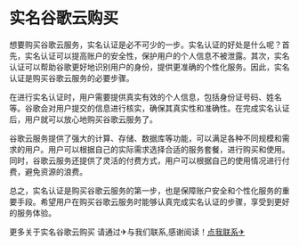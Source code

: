 # 实名谷歌云购买

想要购买谷歌云服务，实名认证是必不可少的一步。实名认证的好处是什么呢？首先，实名认证可以提高账户的安全性，保护用户的个人信息不被泄露。其次，实名认证可以帮助谷歌更好地识别用户的身份，提供更准确的个性化服务。因此，实名认证是购买谷歌云服务的必要步骤。

在进行实名认证时，用户需要提供真实有效的个人信息，包括身份证号码、姓名等。谷歌会对用户提交的信息进行核实，确保其真实性和准确性。在完成实名认证后，用户就可以放心地购买谷歌云服务了。

谷歌云服务提供了强大的计算、存储、数据库等功能，可以满足各种不同规模和需求的用户。用户可以根据自己的实际需求选择合适的服务套餐，进行购买和使用。同时，谷歌云服务还提供了灵活的付费方式，用户可以根据自己的使用情况进行付费，避免资源的浪费。

总之，实名认证是购买谷歌云服务的第一步，也是保障账户安全和个性化服务的重要手段。希望用户在购买谷歌云服务时能够认真完成实名认证的步骤，享受到更好的服务体验。

更多关于实名谷歌云购买 请通过✈与我们联系,感谢阅读！[点我联系✈](https://ai.G208.com)